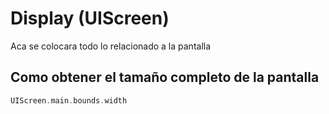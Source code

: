 # Display (UIScreen)

Aca se colocara todo lo relacionado a la pantalla

## Como obtener el tamaño completo de la pantalla

```swift
UIScreen.main.bounds.width
```
